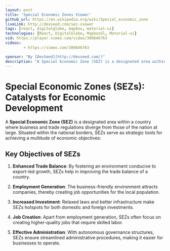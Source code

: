 ```yaml
---
layout: post
title: 'Special Economic Zones Viewer'
github_url: https://en.wikipedia.org/wiki/Special_economic_zone
liveLink: http://devseed.com/sez-viewer
tags: [react, digitalglobe, mapbox, material-ui]
technologies: [React, DigitalGlobe, MapboxGl, Material-ui]
vid: https://player.vimeo.com/video/389646763
videos:
        - https://vimeo.com/389646763

sponsor: "By [DevSeed](http://devseed.com/)"
description: "A Special Economic Zone (SEZ) is a designated area within a country where business and trade regulations diverge from those of the nation at large. Situated within the national borders, SEZs serve as strategic tools for achieving a multitude of economic objectives."
---
```


# Special Economic Zones (SEZs): Catalysts for Economic Development

A **Special Economic Zone (SEZ)** is a designated area within a country where business and trade regulations diverge from those of the nation at large. Situated within the national borders, SEZs serve as strategic tools for achieving a multitude of economic objectives:

## Key Objectives of SEZs

1. **Enhanced Trade Balance**: By fostering an environment conducive to export-led growth, SEZs help in improving the trade balance of a country.

2. **Employment Generation**: The business-friendly environment attracts companies, thereby creating job opportunities for the local population.

3. **Increased Investment**: Relaxed laws and better infrastructure make SEZs hotspots for both domestic and foreign investments.

4. **Job Creation**: Apart from employment generation, SEZs often focus on creating higher-quality jobs that require skilled labor.

5. **Effective Administration**: With autonomous governance structures, SEZs ensure streamlined administrative procedures, making it easier for businesses to operate.

